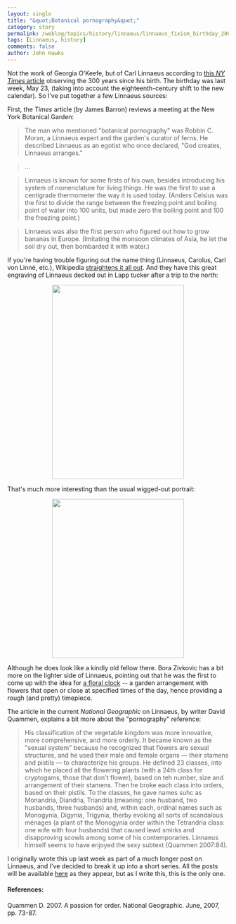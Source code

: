```yaml
---
layout: single 
title: "&quot;Botanical pornography&quot;" 
category: story
permalink: /weblog/topics/history/linnaeus/linnaeus_fixism_birthday_2007.html
tags: [Linnaeus, history] 
comments: false 
author: John Hawks 
---
```



<p>
Not the work of Georgia O'Keefe, but of Carl Linnaeus according to <a href="http://www.nytimes.com/2007/05/23/nyregion/23linnaeus.html">this <i>NY Times</i> article</a> observing the 300 years since his birth. The birthday was last week, May 23, (taking into account the eighteenth-century shift to the new calendar). So I've put together a few Linnaeus sources: 
</p>

<p>
First, the <i>Times</i> article (by James Barron) reviews a meeting at the New York Botanical Garden: 
</p>

<blockquote>The man who mentioned "botanical pornography" was Robbin C. Moran, a Linnaeus expert and the garden's curator of ferns. He described Linnaeus as an egotist who once declared, "God creates, Linnaeus arranges."</blockquote>

<blockquote>...</blockquote>

<blockquote>Linnaeus is known for some firsts of his own, besides introducing his system of nomenclature for living things. He was the first to use a centigrade thermometer the way it is used today. (Anders Celsius was the first to divide the range between the freezing point and boiling point of water into 100 units, but made zero the boiling point and 100 the freezing point.)</blockquote>

<blockquote>Linnaeus was also the first person who figured out how to grow bananas in Europe. (Imitating the monsoon climates of Asia, he let the soil dry out, then bombarded it with water.)</blockquote>

<p>
If you're having trouble figuring out the name thing (Linnaeus, Carolus, Carl von Linn&eacute;, etc.), Wikipedia <a href="http://en.wikipedia.org/wiki/Linnaeus">straightens it all out</a>. And they have this great engraving of Linnaeus decked out in Lapp tucker after a trip to the north: 
</p>

<div style="text-align:center;">
<img src="/graphics/linnaeus_lapp.jpg" width="300" height="441" />
</div>

<p>
That's much more interesting than the usual wigged-out portrait: 
</p>

<div style="text-align:center;">
<img src="/graphics/linnaeus_portrait.jpg" width="300" height="361" />
</div>

<p>
Although he does look like a kindly old fellow there. Bora Zivkovic has a bit more on the lighter side of Linnaeus, pointing out that he was the first to come up with the idea for <a href="http://scienceblogs.com/clock/2007/05/carolus_linnaeus_floral_clocks.php">a floral clock</a> -- a garden arrangement with flowers that open or close at specified times of the day, hence providing a rough (and pretty) timepiece. 
</p>

<p>
The article in the current <i>National Geographic</i> on Linnaeus, by writer David Quammen, explains a bit more about the "pornography" reference: 
</p>

<blockquote>His classification of the vegetable kingdom was more innovative, more comprehensive, and more orderly. It became known as the "sexual system" because he recognized that flowers are sexual structures, and he used their male and female organs &mdash; their stamens and pistils &mdash; to characterize his groups. He defined 23 classes, into which he placed all the flowering plants (with a 24th class for cryptogams, those that don't flower), based on teh number, size and arrangement of their stamens. Then he broke each class into orders, based on their pistils. To the classes, he gave names suhc as Monandria, Diandria, Triandria (meaning: one husband, two husbands, three husbands) and, within each, ordinal names such as Monogynia, Digynia, Trigynia, therby evoking all sorts of scandalous m&eacute;nages (a plant of the Monogynia order within the Tetrandria class: one wife with four husbands) that caused lewd smirks and disapproving scowls among some of his contemporaries. Linnaeus himself seems to have enjoyed the sexy subtext (Quammen 2007:84).</blockquote>

<p>
I originally wrote this up last week as part of a much longer post on Linnaeus, and I've decided to break it up into a short series. All the posts will be available <a href="http://johnhawks.net/weblog/topics/history/linnaeus/">here</a> as they appear, but as I write this, this is the only one. 
</p>

<h4>References:</h4>

<p class="cite">Quammen D. 2007. A passion for order. National Geographic. June, 2007, pp. 73-87.</p>

